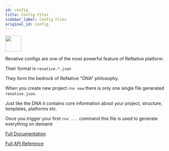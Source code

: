 ```yaml
---
id: config
title: Config Files
sidebar_label: Config Files
original_id: config
---
```


<img className="header-image" src="https://renative.org/img/ic_configuration.png" width="50" height="50" />

<br />

Renative configs are one of the most powerful feature of ReNative platform.

Their format is `renative.*.json`

They form the bedrock of ReNative "DNA" philosophy.

When you create new project `rnv new` there is only one single file generated `renative.json`.

Just like the DNA it contains core information about your project, structure, templates, platforms etc.

Once you trigger your first `rnv ...` command this file is used to generate everything on demand


[Full Documentation](../api/rnv-config.md)

[Full API Reference](../api/config.md)
